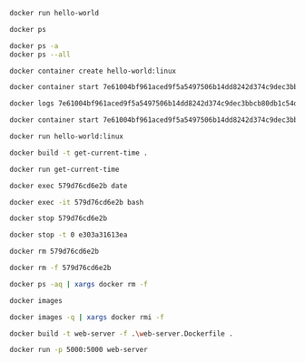 ```sh
docker run hello-world
```

```sh
docker ps
```

```sh
docker ps -a
docker ps --all
```

```sh
docker container create hello-world:linux
```

```sh
docker container start 7e61004bf961aced9f5a5497506b14dd8242d374c9dec3bbcb80db1c54d38eb4
```

```sh
docker logs 7e61004bf961aced9f5a5497506b14dd8242d374c9dec3bbcb80db1c54d38eb4
```

```sh
docker container start 7e61004bf961aced9f5a5497506b14dd8242d374c9dec3bbcb80db1c54d38eb4 --attach
```

```sh
docker run hello-world:linux
```

```sh
docker build -t get-current-time .
```

```sh
docker run get-current-time
```

```sh
docker exec 579d76cd6e2b date
```

```sh
docker exec -it 579d76cd6e2b bash
```

```sh
docker stop 579d76cd6e2b
```

```sh
docker stop -t 0 e303a31613ea
```

```sh
docker rm 579d76cd6e2b
```

```sh
docker rm -f 579d76cd6e2b
```

```sh
docker ps -aq | xargs docker rm -f
```

```sh
docker images
```

```sh
docker images -q | xargs docker rmi -f
```

```sh
docker build -t web-server -f .\web-server.Dockerfile .
```

```sh
docker run -p 5000:5000 web-server
```
